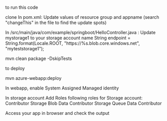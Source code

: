 to run this code

clone
In pom.xml:
Update values of resource group and appname (search "changeThis" in the file to find the update spots)

In /src/main/java/com/example/springboot/HelloController.java  :
Update mystorage1 to your storage account name
String endpoint = String.format(Locale.ROOT, "https://%s.blob.core.windows.net", "myteststorage1");


mvn clean package -DskipTests

to deploy

mvn azure-webapp:deploy

In webapp, enable System Assigned Managed identity

In storage account
Add Roles following roles for Storage account:
Contributor
Storage Blob Data Contributor
Storage Queue Data Contributor

Access your app in browser and check the output
